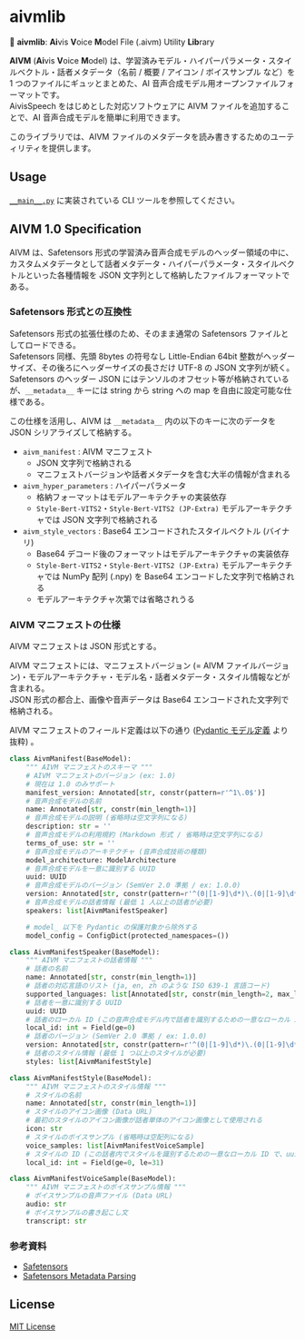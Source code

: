 
# aivmlib

💠 **aivmlib**: **Ai**vis **V**oice **M**odel File (.aivm) Utility **Lib**rary

**AIVM** (**Ai**vis **V**oice **M**odel) は、学習済みモデル・ハイパーパラメータ・スタイルベクトル・話者メタデータ（名前 / 概要 / アイコン / ボイスサンプル など）を 1 つのファイルにギュッとまとめた、AI 音声合成モデル用オープンファイルフォーマットです。  
AivisSpeech をはじめとした対応ソフトウェアに AIVM ファイルを追加することで、AI 音声合成モデルを簡単に利用できます。

このライブラリでは、AIVM ファイルのメタデータを読み書きするためのユーティリティを提供します。

## Usage

[`__main__.py`](aivmlib/__main__.py) に実装されている CLI ツールを参照してください。

## AIVM 1.0 Specification

AIVM は、Safetensors 形式の学習済み音声合成モデルのヘッダー領域の中に、カスタムメタデータとして話者メタデータ・ハイパーパラメータ・スタイルベクトルといった各種情報を JSON 文字列として格納したファイルフォーマットである。

### Safetensors 形式との互換性

Safetensors 形式の拡張仕様のため、そのまま通常の Safetensors ファイルとしてロードできる。  
Safetensors 同様、先頭 8bytes の符号なし Little-Endian 64bit 整数がヘッダーサイズ、その後ろにヘッダーサイズの長さだけ UTF-8 の JSON 文字列が続く。  
Safetensors のヘッダー JSON にはテンソルのオフセット等が格納されているが、`__metadata__` キーには string から string への map を自由に設定可能な仕様である。

この仕様を活用し、AIVM は `__metadata__` 内の以下のキーに次のデータを JSON シリアライズして格納する。

- `aivm_manifest` : AIVM マニフェスト
  - JSON 文字列で格納される
  - マニフェストバージョンや話者メタデータを含む大半の情報が含まれる
- `aivm_hyper_parameters` : ハイパーパラメータ
  - 格納フォーマットはモデルアーキテクチャの実装依存
  - `Style-Bert-VITS2`・`Style-Bert-VITS2 (JP-Extra)` モデルアーキテクチャでは JSON 文字列で格納される
- `aivm_style_vectors` : Base64 エンコードされたスタイルベクトル (バイナリ)
  - Base64 デコード後のフォーマットはモデルアーキテクチャの実装依存
  - `Style-Bert-VITS2`・`Style-Bert-VITS2 (JP-Extra)` モデルアーキテクチャでは NumPy 配列 (.npy) を Base64 エンコードした文字列で格納される
  - モデルアーキテクチャ次第では省略されうる

### AIVM マニフェストの仕様

AIVM マニフェストは JSON 形式とする。

AIVM マニフェストには、マニフェストバージョン (= AIVM ファイルバージョン)・モデルアーキテクチャ・モデル名・話者メタデータ・スタイル情報などが含まれる。  
JSON 形式の都合上、画像や音声データは Base64 エンコードされた文字列で格納される。

AIVM マニフェストのフィールド定義は以下の通り ([Pydantic モデル定義](aivmlib/schemas/aivm_manifest.py) より抜粋) 。

```python
class AivmManifest(BaseModel):
    """ AIVM マニフェストのスキーマ """
    # AIVM マニフェストのバージョン (ex: 1.0)
    # 現在は 1.0 のみサポート
    manifest_version: Annotated[str, constr(pattern=r'^1\.0$')]
    # 音声合成モデルの名前
    name: Annotated[str, constr(min_length=1)]
    # 音声合成モデルの説明 (省略時は空文字列になる)
    description: str = ''
    # 音声合成モデルの利用規約 (Markdown 形式 / 省略時は空文字列になる)
    terms_of_use: str = ''
    # 音声合成モデルのアーキテクチャ (音声合成技術の種類)
    model_architecture: ModelArchitecture
    # 音声合成モデルを一意に識別する UUID
    uuid: UUID
    # 音声合成モデルのバージョン (SemVer 2.0 準拠 / ex: 1.0.0)
    version: Annotated[str, constr(pattern=r'^(0|[1-9]\d*)\.(0|[1-9]\d*)\.(0|[1-9]\d*)(?:-((?:0|[1-9]\d*|\d*[a-zA-Z-][0-9a-zA-Z-]*)(?:\.(?:0|[1-9]\d*|\d*[a-zA-Z-][0-9a-zA-Z-]*))*))?(?:\+([0-9a-zA-Z-]+(?:\.[0-9a-zA-Z-]+)*))?$')]
    # 音声合成モデルの話者情報 (最低 1 人以上の話者が必要)
    speakers: list[AivmManifestSpeaker]

    # model_ 以下を Pydantic の保護対象から除外する
    model_config = ConfigDict(protected_namespaces=())

class AivmManifestSpeaker(BaseModel):
    """ AIVM マニフェストの話者情報 """
    # 話者の名前
    name: Annotated[str, constr(min_length=1)]
    # 話者の対応言語のリスト (ja, en, zh のような ISO 639-1 言語コード)
    supported_languages: list[Annotated[str, constr(min_length=2, max_length=2)]]
    # 話者を一意に識別する UUID
    uuid: UUID
    # 話者のローカル ID (この音声合成モデル内で話者を識別するための一意なローカル ID で、uuid とは異なる)
    local_id: int = Field(ge=0)
    # 話者のバージョン (SemVer 2.0 準拠 / ex: 1.0.0)
    version: Annotated[str, constr(pattern=r'^(0|[1-9]\d*)\.(0|[1-9]\d*)\.(0|[1-9]\d*)(?:-((?:0|[1-9]\d*|\d*[a-zA-Z-][0-9a-zA-Z-]*)(?:\.(?:0|[1-9]\d*|\d*[a-zA-Z-][0-9a-zA-Z-]*))*))?(?:\+([0-9a-zA-Z-]+(?:\.[0-9a-zA-Z-]+)*))?$')]
    # 話者のスタイル情報 (最低 1 つ以上のスタイルが必要)
    styles: list[AivmManifestStyle]

class AivmManifestStyle(BaseModel):
    """ AIVM マニフェストのスタイル情報 """
    # スタイルの名前
    name: Annotated[str, constr(min_length=1)]
    # スタイルのアイコン画像 (Data URL)
    # 最初のスタイルのアイコン画像が話者単体のアイコン画像として使用される
    icon: str
    # スタイルのボイスサンプル (省略時は空配列になる)
    voice_samples: list[AivmManifestVoiceSample]
    # スタイルの ID (この話者内でスタイルを識別するための一意なローカル ID で、uuid とは異なる)
    local_id: int = Field(ge=0, le=31)

class AivmManifestVoiceSample(BaseModel):
    """ AIVM マニフェストのボイスサンプル情報 """
    # ボイスサンプルの音声ファイル (Data URL)
    audio: str
    # ボイスサンプルの書き起こし文
    transcript: str
```

### 参考資料

- [Safetensors](https://github.com/huggingface/safetensors)
- [Safetensors Metadata Parsing](https://huggingface.co/docs/safetensors/main/en/metadata_parsing)

## License

[MIT License](License.txt)
